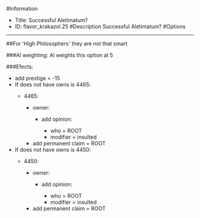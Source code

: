 #Information
 - Title: Successful Aletimatum?
 - ID: flavor_krakazol.25
#Description
Successful Aletimatum?
#Options

___
##For 'High Philosophers' they are not that smart

###AI weighting:
AI weights this option at 5


###Efects:<ul><li>add prestige = -15</li><li>If does not have owns is 4465:</li><ul><li>4465:</li><ul><li>owner:</li><ul><li>add opinion:</li><ul><li>who = ROOT</li><li>modifier = insulted</li></ul></ul><li>add permanent claim = ROOT</li></ul></ul><li>If does not have owns is 4450:</li><ul><li>4450:</li><ul><li>owner:</li><ul><li>add opinion:</li><ul><li>who = ROOT</li><li>modifier = insulted</li></ul></ul><li>add permanent claim = ROOT</li></ul></ul></ul>
